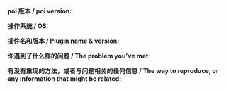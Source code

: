 <!--
感谢你向 poi 提交 issue，请尽量填写以下内容以方便双方的沟通，
你也许能在 https://github.com/poooi/poi/wiki 找到一些答案。
Thanks for opening an issue, please fill the following template,
If you need general information, see https://github.com/poooi/poi/wiki.
-->

**poi 版本 / poi version:**


**操作系统 / OS:**


**插件名和版本 / Plugin name & version:**

<!-- 
请填写插件名与版本，如果这是一个关于插件的 issue。
If this is an issue about plugin.
-->



**你遇到了什么样的问题 / The problem you've met:**



**有没有重现的方法，或者与问题相关的任何信息 / The way to reproduce, or any information that might be related:**

<!-- 
可以的话请提供开发者工具 Console 选项卡的截图，
打开方式是按 `ctrl`/`cmd`+`shift`+`I`，或游戏区域下方信息栏的最左边齿轮按钮。
Please provide a screenshot of developer tool's console tab, if possible,
Press `ctrl`/`cmd`+`shift`+`I`, or the leftmost gear button on the info bar below the game area.
-->


